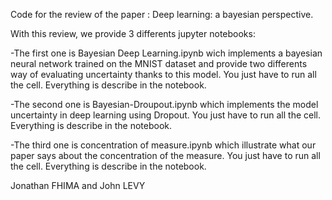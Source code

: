 Code for the review of the paper : Deep learning: a bayesian perspective.

With this review, we provide 3 differents jupyter notebooks:

-The first one is Bayesian Deep Learning.ipynb wich implements a bayesian neural network trained on the MNIST dataset and provide two differents way of evaluating uncertainty thanks to this model. You just have to run all the cell. Everything is describe in the notebook.

-The second one is Bayesian-Droupout.ipynb which implements the model uncertainty in deep learning using Dropout. You just have to run all the cell. Everything is describe in the notebook.

-The third one is concentration of measure.ipynb which illustrate what our paper says about the concentration of the measure. You just have to run all the cell. Everything is describe in the notebook.

Jonathan FHIMA and John LEVY